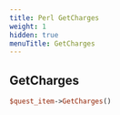 ```yaml
---
title: Perl GetCharges
weight: 1
hidden: true
menuTitle: GetCharges
---
```

## GetCharges
```perl
$quest_item->GetCharges()
```